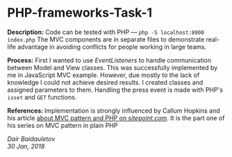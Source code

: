 # PHP-frameworks-Task-1

<b>Description:</b> 
Code can be tested with PHP — ```php -S localhost:8000 index.php```
The MVC components are in separate files to demonstrate real-life advantage in avoiding conflicts for people working in large teams.

<b>Process:</b>
First I wanted to use <i>EventListeners</i> to handle communication between Model and View classes. This was successfully implemented by me in JavaScript MVC example. However, due mostly to the lack of knowledge I could not achieve desired results. I created classes and assigned parameters to them. Handling the press event is made with PHP's ```isset``` and ```GET``` functions.

<b>References: </b>
Implementation is strongly influenced by Callum Hopkins and his article <a href="https://www.sitepoint.com/the-mvc-pattern-and-php-1/">about MVC pattern and PHP on <i>sitepoint.com</i></a>. It is the part one of his series on MVC pattern in plain PHP

<i>Dair Baidauletov</br>
30 Jan, 2018</i>
